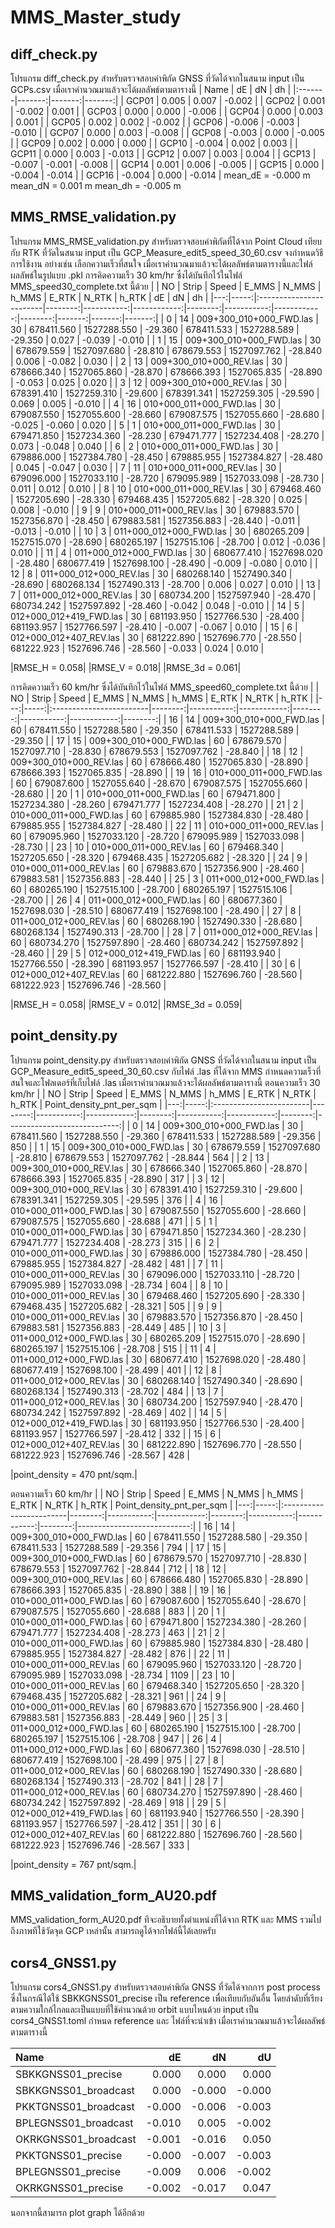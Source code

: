 #  MMS_Master_study
## diff_check.py
โปรแกรม diff_check.py สำหรับตรวจสอบค่าพิกัด GNSS ที่วัดได้จากในสนาม
input เป็น GCPs.csv 
เมื่อเราคำนวณมาแล้วจะได้ผลลัพธ์ตามตารางนี้
| Name   |     dE |     dN |     dh |
|:-------|-------:|-------:|-------:|
| GCP01  |  0.005 |  0.007 | -0.002 |
| GCP02  |  0.001 | -0.002 |  0.001 |
| GCP03  |  0.000 |  0.000 | -0.006 |
| GCP04  |  0.000 |  0.003 |  0.001 |
| GCP05  |  0.002 |  0.002 | -0.002 |
| GCP06  | -0.006 | -0.003 | -0.010 |
| GCP07  |  0.000 |  0.003 | -0.008 |
| GCP08  | -0.003 |  0.000 | -0.005 |
| GCP09  |  0.002 |  0.000 |  0.000 |
| GCP10  | -0.004 |  0.002 |  0.003 |
| GCP11  |  0.000 |  0.003 | -0.013 |
| GCP12  |  0.007 |  0.003 |  0.004 |
| GCP13  | -0.007 | -0.001 | -0.008 |
| GCP14  |  0.001 |  0.006 | -0.005 |
| GCP15  |  0.000 | -0.004 | -0.014 |
| GCP16  | -0.004 |  0.000 | -0.014 |
mean_dE = -0.000 m
mean_dN = 0.001 m
mean_dh = -0.005 m

## MMS_RMSE_validation.py
โปรแกรม MMS_RMSE_validation.py สำหรับตรวจสอบค่าพิกัดที่ได้จาก Point Cloud เทียบกับ RTK ที่วัดในสนาม
input เป็น GCP_Measure_edit5_speed_30_60.csv
จงกำหนดวิธีการใช้งาน อย่างเช่น เลือกความเร็วที่สนใจ
เมื่อเราคำนวณมาแล้วจะได้ผลลัพธ์ตามตารางนี้และไฟล์ผลลัพธ์ในรูปแบบ .pkl
การคิดความเร็ว 30 km/hr ซึ่งได้บันทึกไว้ในไฟล์ MMS_speed30_complete.txt นี้ด้วย
|    |   NO | Strip                   |   Speed |      E_MMS |       N_MMS |   h_MMS |      E_RTK |       N_RTK |   h_RTK |     dE |     dN |     dh |
|---:|-----:|:------------------------|--------:|-----------:|------------:|--------:|-----------:|------------:|--------:|-------:|-------:|-------:|
|  0 |   14 | 009+300_010+000_FWD.las |      30 | 678411.560 | 1527288.550 | -29.360 | 678411.533 | 1527288.589 | -29.350 |  0.027 | -0.039 | -0.010 |
|  1 |   15 | 009+300_010+000_FWD.las |      30 | 678679.559 | 1527097.680 | -28.810 | 678679.553 | 1527097.762 | -28.840 |  0.006 | -0.082 |  0.030 |
|  2 |   13 | 009+300_010+000_REV.las |      30 | 678666.340 | 1527065.860 | -28.870 | 678666.393 | 1527065.835 | -28.890 | -0.053 |  0.025 |  0.020 |
|  3 |   12 | 009+300_010+000_REV.las |      30 | 678391.410 | 1527259.310 | -29.600 | 678391.341 | 1527259.305 | -29.590 |  0.069 |  0.005 | -0.010 |
|  4 |   16 | 010+000_011+000_FWD.las |      30 | 679087.550 | 1527055.600 | -28.660 | 679087.575 | 1527055.660 | -28.680 | -0.025 | -0.060 |  0.020 |
|  5 |    1 | 010+000_011+000_FWD.las |      30 | 679471.850 | 1527234.360 | -28.230 | 679471.777 | 1527234.408 | -28.270 |  0.073 | -0.048 |  0.040 |
|  6 |    2 | 010+000_011+000_FWD.las |      30 | 679886.000 | 1527384.780 | -28.450 | 679885.955 | 1527384.827 | -28.480 |  0.045 | -0.047 |  0.030 |
|  7 |   11 | 010+000_011+000_REV.las |      30 | 679096.000 | 1527033.110 | -28.720 | 679095.989 | 1527033.098 | -28.730 |  0.011 |  0.012 |  0.010 |
|  8 |   10 | 010+000_011+000_REV.las |      30 | 679468.460 | 1527205.690 | -28.330 | 679468.435 | 1527205.682 | -28.320 |  0.025 |  0.008 | -0.010 |
|  9 |    9 | 010+000_011+000_REV.las |      30 | 679883.570 | 1527356.870 | -28.450 | 679883.581 | 1527356.883 | -28.440 | -0.011 | -0.013 | -0.010 |
| 10 |    3 | 011+000_012+000_FWD.las |      30 | 680265.209 | 1527515.070 | -28.690 | 680265.197 | 1527515.106 | -28.700 |  0.012 | -0.036 |  0.010 |
| 11 |    4 | 011+000_012+000_FWD.las |      30 | 680677.410 | 1527698.020 | -28.480 | 680677.419 | 1527698.100 | -28.490 | -0.009 | -0.080 |  0.010 |
| 12 |    8 | 011+000_012+000_REV.las |      30 | 680268.140 | 1527490.340 | -28.690 | 680268.134 | 1527490.313 | -28.700 |  0.006 |  0.027 |  0.010 |
| 13 |    7 | 011+000_012+000_REV.las |      30 | 680734.200 | 1527597.940 | -28.470 | 680734.242 | 1527597.892 | -28.460 | -0.042 |  0.048 | -0.010 |
| 14 |    5 | 012+000_012+419_FWD.las |      30 | 681193.950 | 1527766.530 | -28.400 | 681193.957 | 1527766.597 | -28.410 | -0.007 | -0.067 |  0.010 |
| 15 |    6 | 012+000_012+407_REV.las |      30 | 681222.890 | 1527696.770 | -28.550 | 681222.923 | 1527696.746 | -28.560 | -0.033 |  0.024 |  0.010 |

|RMSE_H  = 0.058|
|RMSE_V  = 0.018|
|RMSE_3d = 0.061|

การคิดความเร็ว 60 km/hr ซึ่งได้บันทึกไว้ในไฟล์ MMS_speed60_complete.txt นี้ด้วย
|    |   NO | Strip                   |   Speed |      E_MMS |       N_MMS |   h_MMS |      E_RTK |       N_RTK |   h_RTK |
|---:|-----:|:------------------------|--------:|-----------:|------------:|--------:|-----------:|------------:|--------:|
| 16 |   14 | 009+300_010+000_FWD.las |      60 | 678411.550 | 1527288.580 | -29.350 | 678411.533 | 1527288.589 | -29.350 |
| 17 |   15 | 009+300_010+000_FWD.las |      60 | 678679.570 | 1527097.710 | -28.830 | 678679.553 | 1527097.762 | -28.840 |
| 18 |   12 | 009+300_010+000_REV.las |      60 | 678666.480 | 1527065.830 | -28.890 | 678666.393 | 1527065.835 | -28.890 |
| 19 |   16 | 010+000_011+000_FWD.las |      60 | 679087.600 | 1527055.640 | -28.670 | 679087.575 | 1527055.660 | -28.680 |
| 20 |    1 | 010+000_011+000_FWD.las |      60 | 679471.800 | 1527234.380 | -28.260 | 679471.777 | 1527234.408 | -28.270 |
| 21 |    2 | 010+000_011+000_FWD.las |      60 | 679885.980 | 1527384.830 | -28.480 | 679885.955 | 1527384.827 | -28.480 |
| 22 |   11 | 010+000_011+000_REV.las |      60 | 679095.960 | 1527033.120 | -28.720 | 679095.989 | 1527033.098 | -28.730 |
| 23 |   10 | 010+000_011+000_REV.las |      60 | 679468.340 | 1527205.650 | -28.320 | 679468.435 | 1527205.682 | -28.320 |
| 24 |    9 | 010+000_011+000_REV.las |      60 | 679883.670 | 1527356.900 | -28.460 | 679883.581 | 1527356.883 | -28.440 |
| 25 |    3 | 011+000_012+000_FWD.las |      60 | 680265.190 | 1527515.100 | -28.700 | 680265.197 | 1527515.106 | -28.700 |
| 26 |    4 | 011+000_012+000_FWD.las |      60 | 680677.360 | 1527698.030 | -28.510 | 680677.419 | 1527698.100 | -28.490 |
| 27 |    8 | 011+000_012+000_REV.las |      60 | 680268.190 | 1527490.330 | -28.680 | 680268.134 | 1527490.313 | -28.700 |
| 28 |    7 | 011+000_012+000_REV.las |      60 | 680734.270 | 1527597.890 | -28.460 | 680734.242 | 1527597.892 | -28.460 |
| 29 |    5 | 012+000_012+419_FWD.las |      60 | 681193.940 | 1527766.550 | -28.390 | 681193.957 | 1527766.597 | -28.410 |
| 30 |    6 | 012+000_012+407_REV.las |      60 | 681222.880 | 1527696.760 | -28.560 | 681222.923 | 1527696.746 | -28.560 |

|RMSE_H  = 0.058|
|RMSE_V  = 0.012|
|RMSE_3d = 0.059|

## point_density.py
โปรแกรม point_density.py สำหรับตรวจสอบค่าพิกัด GNSS ที่วัดได้จากในสนาม
input เป็น  GCP_Measure_edit5_speed_30_60.csv กับไฟล์ .las ที่ได้จาก MMS
กำหนดความเร็วที่สนใจและโฟลเดอร์ที่เก็บไฟล์ .las 
เมื่อเราคำนวณมาแล้วจะได้ผลลัพธ์ตามตารางนี้
ตอนความเร็ว 30 km/hr
|    |   NO | Strip                   |   Speed |      E_MMS |       N_MMS |   h_MMS |      E_RTK |       N_RTK |   h_RTK |   Point_density_pnt_per_sqm |
|---:|-----:|:------------------------|--------:|-----------:|------------:|--------:|-----------:|------------:|--------:|----------------------------:|
|  0 |   14 | 009+300_010+000_FWD.las |      30 | 678411.560 | 1527288.550 | -29.360 | 678411.533 | 1527288.589 | -29.356 |                         850 |
|  1 |   15 | 009+300_010+000_FWD.las |      30 | 678679.559 | 1527097.680 | -28.810 | 678679.553 | 1527097.762 | -28.844 |                         564 |
|  2 |   13 | 009+300_010+000_REV.las |      30 | 678666.340 | 1527065.860 | -28.870 | 678666.393 | 1527065.835 | -28.890 |                         317 |
|  3 |   12 | 009+300_010+000_REV.las |      30 | 678391.410 | 1527259.310 | -29.600 | 678391.341 | 1527259.305 | -29.595 |                         376 |
|  4 |   16 | 010+000_011+000_FWD.las |      30 | 679087.550 | 1527055.600 | -28.660 | 679087.575 | 1527055.660 | -28.688 |                         471 |
|  5 |    1 | 010+000_011+000_FWD.las |      30 | 679471.850 | 1527234.360 | -28.230 | 679471.777 | 1527234.408 | -28.273 |                         315 |
|  6 |    2 | 010+000_011+000_FWD.las |      30 | 679886.000 | 1527384.780 | -28.450 | 679885.955 | 1527384.827 | -28.482 |                         481 |
|  7 |   11 | 010+000_011+000_REV.las |      30 | 679096.000 | 1527033.110 | -28.720 | 679095.989 | 1527033.098 | -28.734 |                         604 |
|  8 |   10 | 010+000_011+000_REV.las |      30 | 679468.460 | 1527205.690 | -28.330 | 679468.435 | 1527205.682 | -28.321 |                         505 |
|  9 |    9 | 010+000_011+000_REV.las |      30 | 679883.570 | 1527356.870 | -28.450 | 679883.581 | 1527356.883 | -28.449 |                         485 |
| 10 |    3 | 011+000_012+000_FWD.las |      30 | 680265.209 | 1527515.070 | -28.690 | 680265.197 | 1527515.106 | -28.708 |                         515 |
| 11 |    4 | 011+000_012+000_FWD.las |      30 | 680677.410 | 1527698.020 | -28.480 | 680677.419 | 1527698.100 | -28.499 |                         401 |
| 12 |    8 | 011+000_012+000_REV.las |      30 | 680268.140 | 1527490.340 | -28.690 | 680268.134 | 1527490.313 | -28.702 |                         484 |
| 13 |    7 | 011+000_012+000_REV.las |      30 | 680734.200 | 1527597.940 | -28.470 | 680734.242 | 1527597.892 | -28.469 |                         402 |
| 14 |    5 | 012+000_012+419_FWD.las |      30 | 681193.950 | 1527766.530 | -28.400 | 681193.957 | 1527766.597 | -28.412 |                         332 |
| 15 |    6 | 012+000_012+407_REV.las |      30 | 681222.890 | 1527696.770 | -28.550 | 681222.923 | 1527696.746 | -28.567 |                         428 |

|point_density = 470 pnt/sqm.|

ตอนความเร็ว 60 km/hr
|    |   NO | Strip                   |   Speed |      E_MMS |       N_MMS |   h_MMS |      E_RTK |       N_RTK |   h_RTK |   Point_density_pnt_per_sqm |
|---:|-----:|:------------------------|--------:|-----------:|------------:|--------:|-----------:|------------:|--------:|----------------------------:|
| 16 |   14 | 009+300_010+000_FWD.las |      60 | 678411.550 | 1527288.580 | -29.350 | 678411.533 | 1527288.589 | -29.356 |                         794 |
| 17 |   15 | 009+300_010+000_FWD.las |      60 | 678679.570 | 1527097.710 | -28.830 | 678679.553 | 1527097.762 | -28.844 |                         712 |
| 18 |   12 | 009+300_010+000_REV.las |      60 | 678666.480 | 1527065.830 | -28.890 | 678666.393 | 1527065.835 | -28.890 |                         388 |
| 19 |   16 | 010+000_011+000_FWD.las |      60 | 679087.600 | 1527055.640 | -28.670 | 679087.575 | 1527055.660 | -28.688 |                         883 |
| 20 |    1 | 010+000_011+000_FWD.las |      60 | 679471.800 | 1527234.380 | -28.260 | 679471.777 | 1527234.408 | -28.273 |                         463 |
| 21 |    2 | 010+000_011+000_FWD.las |      60 | 679885.980 | 1527384.830 | -28.480 | 679885.955 | 1527384.827 | -28.482 |                         876 |
| 22 |   11 | 010+000_011+000_REV.las |      60 | 679095.960 | 1527033.120 | -28.720 | 679095.989 | 1527033.098 | -28.734 |                        1109 |
| 23 |   10 | 010+000_011+000_REV.las |      60 | 679468.340 | 1527205.650 | -28.320 | 679468.435 | 1527205.682 | -28.321 |                         961 |
| 24 |    9 | 010+000_011+000_REV.las |      60 | 679883.670 | 1527356.900 | -28.460 | 679883.581 | 1527356.883 | -28.449 |                         960 |
| 25 |    3 | 011+000_012+000_FWD.las |      60 | 680265.190 | 1527515.100 | -28.700 | 680265.197 | 1527515.106 | -28.708 |                         947 |
| 26 |    4 | 011+000_012+000_FWD.las |      60 | 680677.360 | 1527698.030 | -28.510 | 680677.419 | 1527698.100 | -28.499 |                         975 |
| 27 |    8 | 011+000_012+000_REV.las |      60 | 680268.190 | 1527490.330 | -28.680 | 680268.134 | 1527490.313 | -28.702 |                         841 |
| 28 |    7 | 011+000_012+000_REV.las |      60 | 680734.270 | 1527597.890 | -28.460 | 680734.242 | 1527597.892 | -28.469 |                         918 |
| 29 |    5 | 012+000_012+419_FWD.las |      60 | 681193.940 | 1527766.550 | -28.390 | 681193.957 | 1527766.597 | -28.412 |                         351 |
| 30 |    6 | 012+000_012+407_REV.las |      60 | 681222.880 | 1527696.760 | -28.560 | 681222.923 | 1527696.746 | -28.567 |                         333 |

|point_density = 767 pnt/sqm.|

## MMS_validation_form_AU20.pdf
MMS_validation_form_AU20.pdf ทีจะอธิบายทั้งตำแหน่งที่ได้จาก RTK และ MMS รวมไปถึงภาพทีใช้วัดจุด GCP เหล่านั้น สามารถดูได้จากไฟล์นี้ได้เลยครับ

## cors4_GNSS1.py
โปรแกรม cors4_GNSS1.py สำหรับตรวจสอบค่าพิกัด GNSS ที่วัดได้จากการ post process ซึ่งในกรณีได้ใช้ SBKKGNSS01_precise เป็น reference เพื่อเทียบกับอันอื่น โดยลำดับที่เรียงตามความใกล้ไกลและเป็นแบบที่ใช้คำนวณด้วย orbit แบบไหนด้วย
input เป็น  cors4_GNSS1.toml
กำหนด reference และ ไฟล์ที่จะนำเข้า
เมื่อเราคำนวณมาแล้วจะได้ผลลัพธ์ตามตารางนี้

| Name                 |     dE |     dN |     dU |
|:---------------------|-------:|-------:|-------:|
| SBKKGNSS01_precise   |  0.000 |  0.000 |  0.000 |
| SBKKGNSS01_broadcast |  0.000 | -0.000 | -0.000 |
| PKKTGNSS01_broadcast | -0.000 | -0.006 | -0.003 |
| BPLEGNSS01_broadcast | -0.010 |  0.005 | -0.002 |
| OKRKGNSS01_broadcast | -0.001 | -0.016 |  0.050 |
| PKKTGNSS01_precise   | -0.000 | -0.007 | -0.003 |
| BPLEGNSS01_precise   | -0.009 |  0.006 | -0.002 |
| OKRKGNSS01_precise   | -0.002 | -0.017 |  0.047 |

นอกจากนี้สามารถ plot graph ได้อีกด้วย
